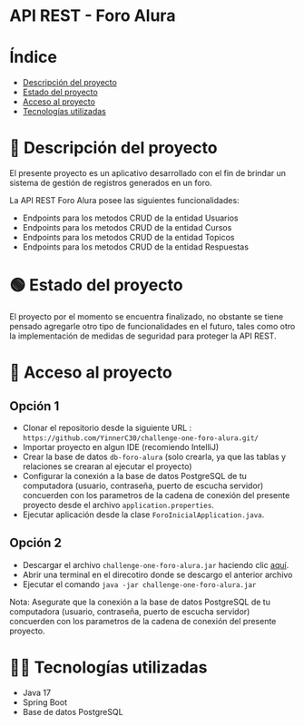 # API REST - Foro Alura

# Índice



- [Descripción del proyecto](#Descripción-del-proyecto)
- [Estado del proyecto](#Estado-del-proyecto)
- [Acceso al proyecto](#Acceso-al-proyecto)
- [Tecnologías utilizadas](#Tecnologías-utilizadas)

# 📝 Descripción del proyecto

El presente proyecto es un aplicativo desarrollado con el fin de brindar un sistema de gestión de registros generados en un foro.

La API REST Foro Alura posee las siguientes funcionalidades:

- Endpoints para los metodos CRUD de la entidad Usuarios
- Endpoints para los metodos CRUD de la entidad Cursos
- Endpoints para los metodos CRUD de la entidad Topicos
- Endpoints para los metodos CRUD de la entidad Respuestas

# 🟢 Estado del proyecto

El proyecto por el momento se encuentra finalizado, no obstante se tiene pensado agregarle otro tipo de funcionalidades en el futuro, tales como otro la implementación de medidas de seguridad para proteger la API REST.

# 🚧 Acceso al proyecto

## Opción 1
- Clonar el repositorio desde la siguiente URL : `https://github.com/YinnerC30/challenge-one-foro-alura.git/`
- Importar proyecto en algun IDE (recomiendo IntelliJ)
- Crear la base de datos `db-foro-alura` (solo crearla, ya que las tablas y relaciones se crearan al ejecutar el proyecto)
- Configurar la conexión a la base de datos PostgreSQL de tu computadora (usuario, contraseña, puerto de escucha servidor) concuerden con los parametros de la cadena de conexión del presente proyecto
desde el archivo `application.properties`.
- Ejecutar aplicación desde la clase `ForoInicialApplication.java`.

## Opción 2
- Descargar el archivo `challenge-one-foro-alura.jar` haciendo clic [aquí](https://github.com/YinnerC30/challenge-hotel-alura/blob/main/out/artifacts/challenge_hotel_alura/challenge-hotel-alura.jar).
- Abrir una terminal en el direcotiro donde se descargo el anterior archivo
- Ejecutar el comando `java -jar challenge-one-foro-alura.jar`

Nota: Asegurate que la conexión a la base de datos PostgreSQL de tu computadora (usuario, contraseña, puerto de escucha servidor) concuerden con los parametros de la cadena de conexión del presente proyecto.

# 👨‍💻 Tecnologías utilizadas

- Java 17
- Spring Boot
- Base de datos PostgreSQL